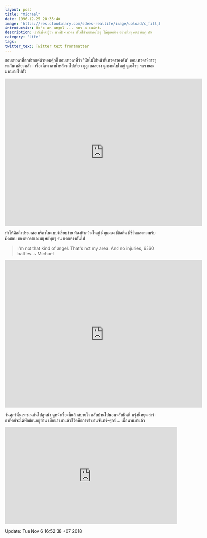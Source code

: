 ```yaml
---
layout: post
title: "Michael"
date: 1996-12-25 20:35:40
image: 'https://res.cloudinary.com/sdees-reallife/image/upload/c_fill,h_399,w_760/v1521961547/michael-1996.jpg'
introduction: He's an angel ... not a saint.
description: เราก็เพิ่งจะรู้ว่า นางฟ้า-เทวดา ก็ไม่ใช่จะเสกอะไรๆ ได้ทุกอย่าง อย่างที่มนุษย์เราคิดๆ กัน
category: 'life'
tags:
twitter_text: Twitter text frontmatter
---
```

ชอบเทวดาที่สกปรกแต่ตัวหอมคุ้กกี้ ชอบเทวดาที่ว่า 'นั่นไม่ใช่หน้าที่เทวดาของฉัน' ชอบเทวดาที่สาวๆ พากันเหลียวหลัง - เรื่องนี้เทวดานั่งหลังรถไปเที่ยว ดูลูกบอลยาง ดูกะทะใบใหญ่ ดูอะไรๆ ฯลฯ เยอะมากมายไปทั่ว

<iframe width="640" height="480" src="https://www.youtube.com/embed/MpCoidxg6Ek" frameborder="0" allow="accelerometer; autoplay; encrypted-media; gyroscope; picture-in-picture" allowfullscreen></iframe>

ทำให้คิดถึงประเทศอเมริกาในแบบที่เรียบง่าย ท้องฟ้ากว้างใหญ่ มีมุมมอง มีข้อคิด มีชีวิตและความรับผิดชอบ ของเทวดาและมนุษย์ทุกๆ คน แตกต่างกันไป

> I'm not that kind of angel. That's not my area. And no injuries, 6360 battles. ~ Michael

<iframe width="640" height="480" src="https://www.youtube.com/embed/7ZdTm-07FRE" frameborder="0" allow="accelerometer; autoplay; encrypted-media; gyroscope; picture-in-picture" allowfullscreen></iframe>

วันศุกร์นั้นเราชวนกันไปดูหนัง ดูหนังเรื่องนี้แล้วสบายใจ กลับบ้านไปนอนหลับฝันดี พรุ่งนี้หยุดเสาร์-อาทิตย์จะได้พักผ่อนอยู่บ้าน เมื่อนานมาแล้วชีวิตคือการทำงานจันทร์-ศุกร์ ... เมื่อนานมาแล้ว

<iframe width="560" height="315" src="https://www.youtube.com/embed/hrcUNChhOP0" frameborder="0" allow="autoplay; encrypted-media" allowfullscreen></iframe>

Update: Tue Nov  6 16:52:38 +07 2018
